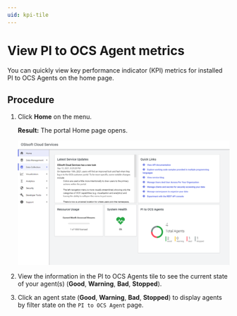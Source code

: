 ```yaml
---
uid: kpi-tile
---
```


# View PI to OCS Agent metrics

You can quickly view key performance indicator (KPI) metrics for installed PI to OCS Agents on the home page.

## Procedure

1. Click **Home** on the menu. 

   **Result:** The portal Home page opens.

   ![](../../images/kpi-tile.png)

1. View the information in the PI to OCS Agents tile to see the current state of your agent(s) (**Good**, **Warning**, **Bad**, **Stopped**).

1. Click an agent state (**Good**, **Warning**, **Bad**, **Stopped**) to display agents by filter state on the `PI to OCS Agent` page.
  